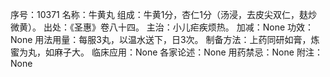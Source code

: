 序号：10371
名称：牛黄丸
组成：牛黄1分，杏仁1分（汤浸，去皮尖双仁，麸炒微黄）。
出处：《圣惠》卷八十四。
主治：小儿疟疾烦热。
加减：None
功效：None
用法用量：每服3丸，以温水送下，日3次。
制备方法：上药同研如膏，炼蜜为丸，如麻子大。
临床应用：None
各家论述：None
用药禁忌：None
附注：None
